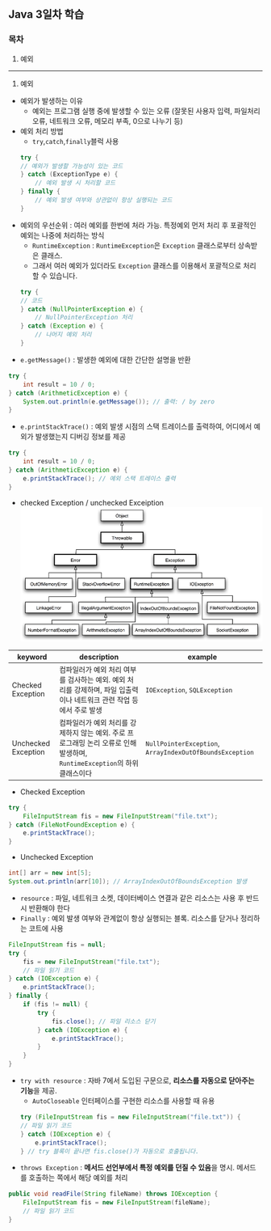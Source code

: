 ## Java 3일차 학습

### 목차
1. 예외
---

1. 예외

- 예외가 발생하는 이유
    - 예외는 프로그램 실행 중에 발생할 수 있는 오류 (잘못된 사용자 입력, 파일처리 오류, 네트워크 오류, 메모리 부족, 0으로 나누기 등)
- 예외 처리 방법
    - `try`,`catch`,`finally`블럭 사용
    ```java
    try {
    // 예외가 발생할 가능성이 있는 코드
    } catch (ExceptionType e) {
        // 예외 발생 시 처리할 코드
    } finally {
        // 예외 발생 여부와 상관없이 항상 실행되는 코드
    }
    ```
- 예외의 우선순위 : 여러 예외를 한번에 처라 가능. 특정예외 먼저 처리 후 포괄적인 예외는 나중에 처리하는 방식
    - `RuntimeException` : `RuntimeException`은 `Exception` 클래스로부터 상속받은 클래스.
    - 그래서 여러 예외가 있더라도 `Exception` 클래스를 이용해서 포괄적으로 처리할 수 있습니다.
    ```java
    try {
    // 코드
    } catch (NullPointerException e) {
        // NullPointerException 처리
    } catch (Exception e) {
        // 나머지 예외 처리
    }
    ```
- `e.getMessage()` : 발생한 예외에 대한 간단한 설명을 반환
```java
try {
    int result = 10 / 0;
} catch (ArithmeticException e) {
    System.out.println(e.getMessage()); // 출력: / by zero
}
```
- `e.printStackTrace()` : 예외 발생 시점의 스택 트레이스를 출력하여, 어디에서 예외가 발생했는지 디버깅 정보를 제공
```java
try {
    int result = 10 / 0;
} catch (ArithmeticException e) {
    e.printStackTrace(); // 예외 스택 트레이스 출력
}
```
- checked Exception / unchecked Exceiption
![img01_png](/images/markdown/Day04/img01.png)

|keyword|description|example|
|-------|-----------|-------|
|Checked Exception|컴파일러가 예외 처리 여부를 검사하는 예외. 예외 처리를 강제하며, 파일 입출력이나 네트워크 관련 작업 등에서 주로 발생| `IOException`, `SQLException`|
|Unchecked Exception| 컴파일러가 예외 처리를 강제하지 않는 예외. 주로 프로그래밍 논리 오류로 인해 발생하며, `RuntimeException`의 하위 클래스이다|`NullPointerException`, `ArrayIndexOutOfBoundsException`|

- Checked Exception
```java
try {
    FileInputStream fis = new FileInputStream("file.txt");
} catch (FileNotFoundException e) {
    e.printStackTrace();
}
```
- Unchecked Exception
```java
int[] arr = new int[5];
System.out.println(arr[10]); // ArrayIndexOutOfBoundsException 발생
```
- `resource` : 파일, 네트워크 소켓, 데이터베이스 연결과 같은 리소스는 사용 후 반드시 반환해야 한다
- `Finally` : 예외 발생 여부와 관계없이 항상 실행되는 블록. 리소스를 닫거나 정리하는 코트에 사용
```java
FileInputStream fis = null;
try {
    fis = new FileInputStream("file.txt");
    // 파일 읽기 코드
} catch (IOException e) {
    e.printStackTrace();
} finally {
    if (fis != null) {
        try {
            fis.close(); // 파일 리소스 닫기
        } catch (IOException e) {
            e.printStackTrace();
        }
    }
}
```
- `try with resource` : 자바 7에서 도입된 구문으로, **리소스를 자동으로 닫아주는 기능**을 제공.
    - `AutoCloseable` 인터페이스를 구현한 리소스를 사용할 때 유용
    ```java
    try (FileInputStream fis = new FileInputStream("file.txt")) {
    // 파일 읽기 코드
    } catch (IOException e) {
        e.printStackTrace();
    } // try 블록이 끝나면 fis.close()가 자동으로 호출됩니다.
    ```
- `throws Exception` :  **메서드 선언부에서 특정 예외를 던질 수 있음**을 명시. 메서드를 호출하는 쪽에서 해당 예외를 처리
```java
public void readFile(String fileName) throws IOException {
    FileInputStream fis = new FileInputStream(fileName);
    // 파일 읽기 코드
}
```